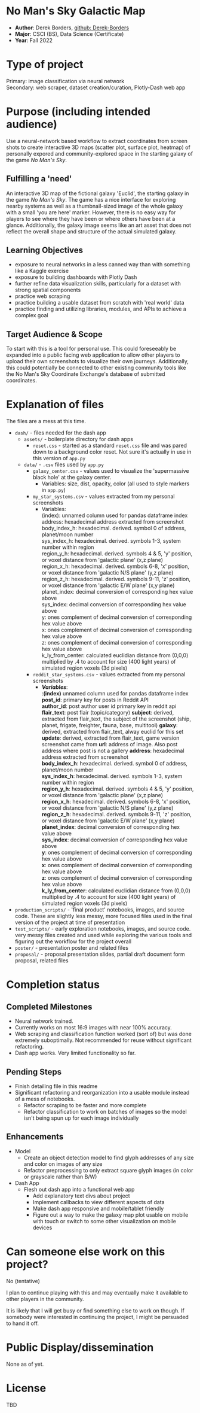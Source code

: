 # No Man's Sky Galactic Map
* **Author**: Derek Borders, [github: Derek-Borders](https://github.com/Derek-Borders)  
* **Major**: CSCI (BS), Data Science (Certificate)  
* **Year**: Fall 2022  

# Type of project  

Primary: image classification via neural network  
Secondary: web scraper, dataset creation/curation, Plotly-Dash web app

# Purpose (including intended audience)  
Use a neural-network based workflow to extract coordinates from screen shots to create interactive 3D maps (scatter plot, surface plot, heatmap) of personally expored and community-explored space in the starting galaxy of the game *No Man's Sky*. 

## Fulfilling a 'need' 
An interactive 3D map of the fictional galaxy 'Euclid', the starting galaxy in the game *No Man's Sky*. The game has a nice interface for exploring nearby systems as well as a thumbnail-sized image of the whole galaxy with a small 'you are here' marker. However, there is no easy way for players to see where they have been or where others have been at a glance. Additionally, the galaxy image seems like an art asset that does not reflect the overall shape and structure of the actual simulated galaxy.

## Learning Objectives    
- exposure to neural networks in a less canned way than with something like a Kaggle exercise  
- exposure to building dashboards with Plotly Dash  
- further refine data visualization skills, particularly for a dataset with strong spatial components  
- practice web scraping  
- practice building a usable dataset from scratch with 'real world' data  
- practice finding and utilizing libraries, modules, and APIs to achieve a complex goal  

## Target Audience & Scope  
To start with this is a tool for personal use. This could foreseeably be expanded into a public facing web application to allow other players to upload their own screenshots to visualize their own journeys. Additionally, this could potentially be connected to other existing community tools like the No Man's Sky Coordinate Exchange's database of submitted coordinates.



# Explanation of files

The files are a mess at this time.


* `dash/` - files needed for the dash app  
  * `assets/` - boilerplate directory for dash apps
    * `reset.css` - started as a standard `reset.css` file and was pared down to a background color reset. Not sure it's actually in use in this version of `app.py`  
  * `data/` - `.csv` files used by `app.py`  
    * `galaxy_center.csv` - values used to visualize the 'supermassive black hole' at the galaxy center.   
      - Variables: size, dist, opacity, color (all used to style markers in `app.py`)  
    * `my_star_systems.csv` - values extracted from my personal screenshots
      - Variables:    
        (index): unnamed column used for pandas dataframe index  
        address: hexadecimal address extracted from screenshot  
        body_index_h: hexadecimal. derived. symbol 0 of address, planet/moon number  
        sys_index_h: hexadecimal. derived. symbols 1-3, system number within region  
        region_y_h: hexadecimal. derived. symbols 4 & 5, 'y' position, or voxel distance from 'galactic plane' (x,z plane)  
        region_x_h: hexadecimal. derived. symbols 6-8, 'x' position, or voxel distance from 'galactic N/S plane' (y,z plane)  
        region_z_h: hexadecimal. derived. symbols 9-11, 'z' position, or voxel distance from 'galactic E/W plane' (x,y plane)  
        planet_index: decimal conversion of corresponding hex value above  
        sys_index: decimal conversion of corresponding hex value above  
        y: ones complement of decimal conversion of corresponding hex value above  
        x: ones complement of decimal conversion of corresponding hex value above  
        z: ones complement of decimal conversion of corresponding hex value above  
        k_ly_from_center: calculated euclidian distance from (0,0,0) multiplied by .4 to account for size (400 light years) of simulated region voxels (3d pixels)  
    * `reddit_star_systems.csv` - values extracted from my personal screenshots
      - ***Variables***:  
        :**(index)** unnamed column used for pandas dataframe index  
        **post_id**: primary key for posts in Reddit API  
        **author_id**: post author user id primary key in reddit api
        **flair_text**: post flair (topic/category)
        **subject**: derived, extracted from flair_text, the subject of the screenshot (ship, planet, frigate, freighter, fauna, base, multitool)
        **galaxy**: derived, extracted from flair_text, alway euclid for this set
        **update**: derived, extracted from flair_text, game version screenshot came from
        **url**: address of image. Also post address where post is not a gallery
        **address**: hexadecimal address extracted from screenshot  
        **body_index_h**: hexadecimal. derived. symbol 0 of address, planet/moon number  
        **sys_index_h**: hexadecimal. derived. symbols 1-3, system number within region  
        **region_y_h**: hexadecimal. derived. symbols 4 & 5, 'y' position, or voxel distance from 'galactic plane' (x,z plane)  
        **region_x_h**: hexadecimal. derived. symbols 6-8, 'x' position, or voxel distance from 'galactic N/S plane' (y,z plane)  
        **region_z_h**: hexadecimal. derived. symbols 9-11, 'z' position, or voxel distance from 'galactic E/W plane' (x,y plane)  
        **planet_index**: decimal conversion of corresponding hex value above  
        **sys_index**: decimal conversion of corresponding hex value above  
        **y**: ones complement of decimal conversion of corresponding hex value above  
        **x**: ones complement of decimal conversion of corresponding hex value above  
        **z**: ones complement of decimal conversion of corresponding hex value above  
        **k_ly_from_center**: calculated euclidian distance from (0,0,0) multiplied by .4 to account for size (400 light years) of simulated region voxels (3d pixels)
* `production_scripts/` - 'final product' notebooks, images, and source code. These are slightly less messy, more focused files used in the final version of the project at time of presentation  
* `test_scripts/` - early exploration notebooks, images, and source code. very messy files created and used while exploring the various tools and figuring out the workflow for the project overall  
* `poster/` - presentation poster and related files  
* `proposal/` - proposal presentation slides, partial draft document form proposal, related files  


# Completion status 

## Completed Milestones  
- Neural network trained.  
- Currently works on most 16:9 images with near 100% accuracy.  
- Web scraping and classification function worked (sort of) but was done extremely suboptimally. Not recommended for reuse without significant refactoring.  
- Dash app works. Very limited functionality so far.  

## Pending Steps  

- Finish detailing file in this readme
- Significant refactoring and reorganization into a usable module instead of a mess of notebooks.
  - Refactor scraping to be faster and more complete  
  - Refactor classification to work on batches of images so the model isn't being spun up for each image individually

## Enhancements
- Model
  - Create an object detection model to find glyph addresses of any size and color on images of any size
  - Refactor preprocessing to only extract square glyph images (in color or grayscale rather than B/W)
- Dash App
  - Flesh out dash app into a functional web app 
    - Add explanatory text divs about project
    - Implement callbacks to view different aspects of data 
    - Make dash app responsive and mobile/tablet friendly
    - Figure out a way to make the galaxy map plot usable on mobile with touch or switch to some other visualization on mobile devices

# Can someone else work on this project? 
No (tentative)  

I plan to continue playing with this and may eventually make it available to other players in the community. 

It is likely that I will get busy or find something else to work on though. If somebody were interested in continuing the project, I might be persuaded to hand it off. 


# Public Display/dissemination
None as of yet.  

# License  
TBD
